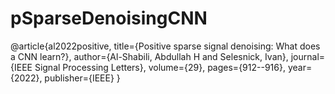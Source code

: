 # pSparseDenoisingCNN



@article{al2022positive,
  title={Positive sparse signal denoising: What does a CNN learn?},
  author={Al-Shabili, Abdullah H and Selesnick, Ivan},
  journal={IEEE Signal Processing Letters},
  volume={29},
  pages={912--916},
  year={2022},
  publisher={IEEE}
}
